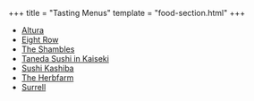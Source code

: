 +++
title = "Tasting Menus"
template = "food-section.html"
+++

- [Altura](https://alturarestaurant.com/)
- [Eight Row](https://www.eightrow.com/)
- [The Shambles](http://www.delimeatsbar.com/)
- [Taneda Sushi in Kaiseki](https://tanedaseattle.com/)
- [Sushi Kashiba](https://sushikashiba.com/)
- [The Herbfarm](http://www.theherbfarm.com/)
- [Surrell](https://surrellseattle.com/)
